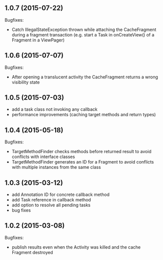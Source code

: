 ## 1.0.7 (2015-07-22)

Bugfixes:

  - Catch IllegalStateException thrown while attaching the CacheFragment during a fragment transaction
    (e.g. start a Task in onCreateView() of a Fragment in a ViewPager)

## 1.0.6 (2015-07-07)

Bugfixes:

  - After opening a translucent activity the CacheFragment returns a wrong visibility state

## 1.0.5 (2015-07-03)

- add a task class not invoking any callback
- performance improvements (caching target methods and return types)

## 1.0.4 (2015-05-18)

Bugfixes:

  - TargetMethodFinder checks methods before returned result to avoid conflicts with interface classes
  - TargetMethodFinder generates an ID for a Fragment to avoid conflicts with multiple instances from the same class

## 1.0.3 (2015-03-12)

- add Annotation ID for concrete callback method
- add Task reference in callback method
- add option to resolve all pending tasks
- bug fixes

## 1.0.2 (2015-03-08)

Bugfixes:

  - publish results even when the Activity was killed and the cache Fragment destroyed